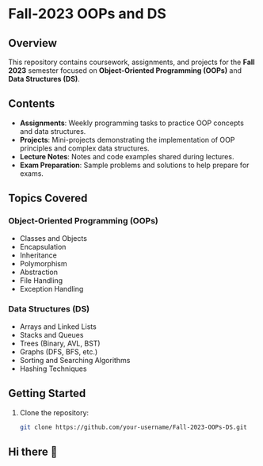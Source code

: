 # Fall-2023 OOPs and DS

## Overview
This repository contains coursework, assignments, and projects for the **Fall 2023** semester focused on **Object-Oriented Programming (OOPs)** and **Data Structures (DS)**.

## Contents
- **Assignments**: Weekly programming tasks to practice OOP concepts and data structures.
- **Projects**: Mini-projects demonstrating the implementation of OOP principles and complex data structures.
- **Lecture Notes**: Notes and code examples shared during lectures.
- **Exam Preparation**: Sample problems and solutions to help prepare for exams.

## Topics Covered
### Object-Oriented Programming (OOPs)
- Classes and Objects
- Encapsulation
- Inheritance
- Polymorphism
- Abstraction
- File Handling
- Exception Handling

### Data Structures (DS)
- Arrays and Linked Lists
- Stacks and Queues
- Trees (Binary, AVL, BST)
- Graphs (DFS, BFS, etc.)
- Sorting and Searching Algorithms
- Hashing Techniques

## Getting Started
1. Clone the repository:
   ```bash
   git clone https://github.com/your-username/Fall-2023-OOPs-DS.git
## Hi there 👋

<!--
**khayyamuddin189/khayyamuddin189** is a ✨ _special_ ✨ repository because its `README.md` (this file) appears on your GitHub profile.

Here are some ideas to get you started:

- 🔭 I’m currently working on ...
- 🌱 I’m currently learning ...
- 👯 I’m looking to collaborate on ...
- 🤔 I’m looking for help with ...
- 💬 Ask me about ...
- 📫 How to reach me: ...
- 😄 Pronouns: ...
- ⚡ Fun fact: ...
-->
